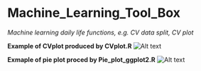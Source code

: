 # Machine_Learning_Tool_Box
*Machine learning daily life functions, e.g. CV data split, CV plot*

**Example of CVplot produced by CVplot.R**
![Alt text](https://cloud.githubusercontent.com/assets/14370804/22795835/b6f9c96e-eebd-11e6-9e05-048fd23e01e0.png "Optional title")


**Exmaple of pie plot proced by Pie_plot_ggplot2.R**
![Alt text](https://cloud.githubusercontent.com/assets/14370804/22796006/638bb64c-eebe-11e6-8786-25f3594563f7.png
 "Optional title")

